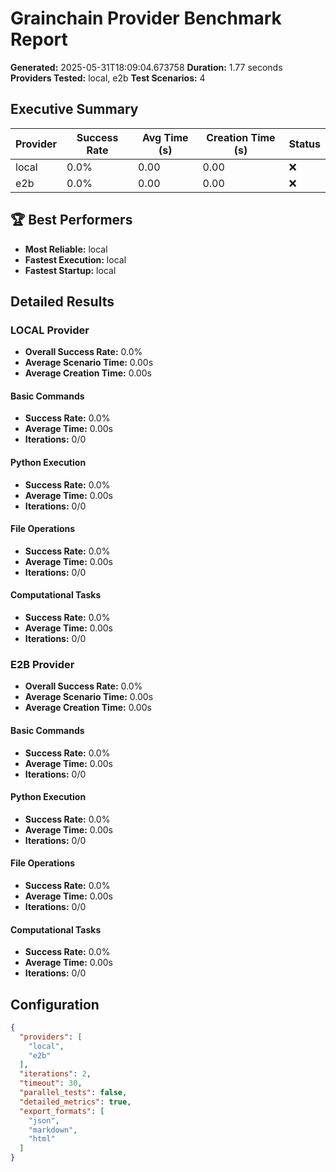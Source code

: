 # Grainchain Provider Benchmark Report

**Generated:** 2025-05-31T18:09:04.673758
**Duration:** 1.77 seconds
**Providers Tested:** local, e2b
**Test Scenarios:** 4

## Executive Summary

| Provider | Success Rate | Avg Time (s) | Creation Time (s) | Status |
|----------|--------------|--------------|-------------------|--------|
| local | 0.0% | 0.00 | 0.00 | ❌ |
| e2b | 0.0% | 0.00 | 0.00 | ❌ |

## 🏆 Best Performers

- **Most Reliable:** local
- **Fastest Execution:** local
- **Fastest Startup:** local

## Detailed Results

### LOCAL Provider

- **Overall Success Rate:** 0.0%
- **Average Scenario Time:** 0.00s
- **Average Creation Time:** 0.00s

#### Basic Commands
- **Success Rate:** 0.0%
- **Average Time:** 0.00s
- **Iterations:** 0/0

#### Python Execution
- **Success Rate:** 0.0%
- **Average Time:** 0.00s
- **Iterations:** 0/0

#### File Operations
- **Success Rate:** 0.0%
- **Average Time:** 0.00s
- **Iterations:** 0/0

#### Computational Tasks
- **Success Rate:** 0.0%
- **Average Time:** 0.00s
- **Iterations:** 0/0

### E2B Provider

- **Overall Success Rate:** 0.0%
- **Average Scenario Time:** 0.00s
- **Average Creation Time:** 0.00s

#### Basic Commands
- **Success Rate:** 0.0%
- **Average Time:** 0.00s
- **Iterations:** 0/0

#### Python Execution
- **Success Rate:** 0.0%
- **Average Time:** 0.00s
- **Iterations:** 0/0

#### File Operations
- **Success Rate:** 0.0%
- **Average Time:** 0.00s
- **Iterations:** 0/0

#### Computational Tasks
- **Success Rate:** 0.0%
- **Average Time:** 0.00s
- **Iterations:** 0/0

## Configuration

```json
{
  "providers": [
    "local",
    "e2b"
  ],
  "iterations": 2,
  "timeout": 30,
  "parallel_tests": false,
  "detailed_metrics": true,
  "export_formats": [
    "json",
    "markdown",
    "html"
  ]
}
```
